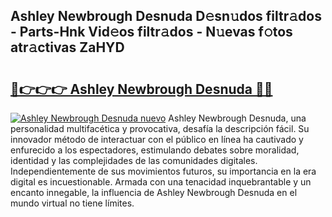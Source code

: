 ## Ashley Newbrough Desnuda D𝚎sn𝚞dos filtr𝚊dos - Parts-Hnk Vid𝚎os filtr𝚊dos - N𝚞evas f𝚘tos atr𝚊ctivas ZaHYD

# <h2><a href="http://mb1mbuq.tromn.icu/?c=Ashley+Newbrough+Desnuda">🔗👉👉👉 Ashley Newbrough Desnuda 🔗🔗</a></h2>

[![Ashley Newbrough Desnuda nuevo](https://i.imgur.com/pEAQMta.gif)](http://mb1mbuq.tromn.icu/?c=Ashley+Newbrough+Desnuda)
Ashley Newbrough Desnuda, una personalidad multifacética y provocativa, desafía la descripción fácil. Su innovador método de interactuar con el público en línea ha cautivado y enfurecido a los espectadores, estimulando debates sobre moralidad, identidad y las complejidades de las comunidades digitales. Independientemente de sus movimientos futuros, su importancia en la era digital es incuestionable. Armada con una tenacidad inquebrantable y un encanto innegable, la influencia de Ashley Newbrough Desnuda en el mundo virtual no tiene límites.
